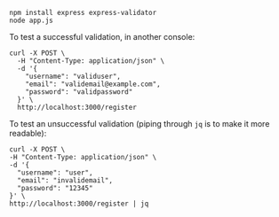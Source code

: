 ```console
npm install express express-validator
node app.js
```

To test a successful validation, in another console:
```console
curl -X POST \
  -H "Content-Type: application/json" \
  -d '{
    "username": "validuser",
    "email": "validemail@example.com",
    "password": "validpassword"
  }' \
  http://localhost:3000/register
  ```

  To test an unsuccessful validation (piping through `jq` is to make it more readable):
  ```console
  curl -X POST \
  -H "Content-Type: application/json" \
  -d '{
    "username": "user",
    "email": "invalidemail",
    "password": "12345"
  }' \
  http://localhost:3000/register | jq
  ```